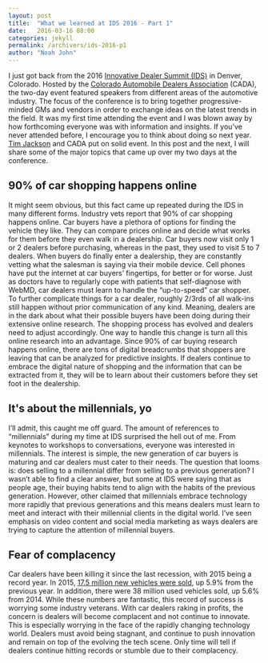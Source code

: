 ```yaml
---
layout: post
title:  "What we learned at IDS 2016 - Part 1"
date:   2016-03-16 08:00
categories: jekyll
permalink: /archivers/ids-2016-p1
author: "Noah John"
---
```


I just got back from the 2016 [Innovative Dealer Summit (IDS)][IDS] in Denver, Colorado. Hosted by the [Colorado Automobile Dealers Association][CADA] (CADA), the two-day event featured speakers from different areas of the automotive industry. The focus of the conference is to bring together progressive-minded GMs and vendors in order to exchange ideas on the latest trends in the field.  It was my first time attending the event and I was blown away by how forthcoming everyone was with information and insights. If you’ve never attended before, I encourage you to think about doing so next year. [Tim Jackson][timjackson] and CADA put on solid event. In this post and the next, I will share some of the major topics that came up over my two days at the conference.
 
## 90% of car shopping happens online

It might seem obvious, but this fact came up repeated during the IDS in many different forms. Industry vets report that 90% of car shopping happens online. Car buyers have a plethora of options for finding the vehicle they like. They can compare prices online and decide what works for them before they even walk in a dealership. Car buyers now visit only 1 or 2 dealers before purchasing, whereas in the past, they used to visit 5 to 7 dealers. When buyers do finally enter a dealership, they are constantly vetting what the salesman is saying via their mobile device. Cell phones have put the internet at car buyers’ fingertips, for better or for worse.  Just as doctors have to regularly cope with patients that self-diagnose with WebMD, car dealers must learn to handle the “up-to-speed” car shopper. To further complicate things for a car dealer, roughly 2/3rds of all walk-ins still happen without prior communication of any kind. Meaning, dealers are in the dark about what their possible buyers have been doing during their extensive online research. The shopping process has evolved and dealers need to adjust accordingly. One way to handle this change is turn all this online research into an advantage. Since 90% of car buying research happens online, there are tons of digital breadcrumbs that shoppers are leaving that can be analyzed for predictive insights. If dealers continue to embrace the digital nature of shopping and the information that can be extracted from it, they will be to learn about their customers before they set foot in the dealership.

## It's about the millennials, yo

I’ll admit, this caught me off guard. The amount of references to “millennials” during my time at IDS surprised the hell out of me. From keynotes to workshops to conversations, everyone was interested in millennials. The interest is simple, the new generation of car buyers is maturing and car dealers must cater to their needs. The question that looms is: does selling to a millennial differ from selling to a previous generation? I wasn’t able to find a clear answer, but some at IDS were saying that as people age, their buying habits tend to align with the habits of the previous generation. However, other claimed that millennials embrace technology more rapidly that previous generations and this means dealers must learn to meet and interact with their millennial clients in the digital world. I’ve seen emphasis on video content and social media marketing as ways dealers are trying to capture the attention of millennial buyers.

## Fear of complacency

Car dealers have been killing it since the last recession, with 2015 being a record year. In 2015, [17.5 million new vehicles were sold][wsjarticle], up 5.9% from the previous year.  In addition, there were 38 million used vehicles sold, up 5.6% from 2014. While these numbers are fantastic, this record of success is worrying some industry veterans. With car dealers raking in profits, the concern is dealers will become complacent and not continue to innovate. This is especially worrying in the face of the rapidly changing technology world. Dealers must avoid being stagnant, and continue to push innovation and remain on top of the evolving the tech scene. Only time will tell if dealers continue hitting records or stumble due to their complacency.


[IDS]: http://www.innovativedealersummit.com
[CADA]: http://www.coloradodealers.org
[timjackson]: https://twitter.com/TimWJackson
[wsjarticle]: http://www.wsj.com/articles/u-s-car-sales-poised-for-their-best-month-ever-1451999939



